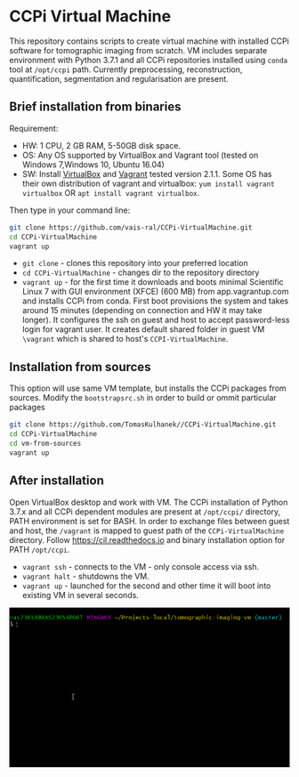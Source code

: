 # CCPi Virtual Machine
This repository contains scripts to create virtual machine with installed CCPi software for tomographic imaging from scratch. VM includes separate environment with Python 3.7.1 and all CCPi repositories installed using `conda` tool at `/opt/ccpi` path.
Currently preprocessing, reconstruction, quantification, segmentation and regularisation are present.

## Brief installation from binaries
 
Requirement: 
- HW: 1 CPU, 2 GB RAM, 5-50GB disk space.
- OS: Any OS supported by VirtualBox and Vagrant tool (tested on Windows 7,Windows 10, Ubuntu 16.04)
- SW: Install [VirtualBox](https://www.virtualbox.org/wiki/Downloads) and [Vagrant](https://www.vagrantup.com/downloads.html) tested version 2.1.1. Some OS has their own distribution of vagrant and virtualbox: `yum install vagrant virtualbox` OR `apt install vagrant virtualbox`.

Then type in your command line:

```bash
git clone https://github.com/vais-ral/CCPi-VirtualMachine.git
cd CCPi-VirtualMachine
vagrant up
```
- `git clone` - clones this repository into your preferred location 
- `cd CCPi-VirtualMachine` - changes dir to the repository directory
- `vagrant up` - for the first time it downloads and boots minimal Scientific Linux 7 with GUI environment (XFCE) (600 MB) from app.vagrantup.com and installs CCPi from conda. First boot provisions the system and takes around 15 minutes (depending on connection and HW it may take longer). It configures the ssh on guest and host to accept password-less login for vagrant user. It creates default shared folder in guest VM `\vagrant` which is shared to host's `CCPI-VirtualMachine`. 

## Installation from sources
This option will use same VM template, but installs the CCPi packages from sources. Modify the `bootstrapsrc.sh` in order to build or ommit particular packages
```bash
git clone https://github.com/TomasKulhanek//CCPi-VirtualMachine.git
cd CCPi-VirtualMachine
cd vm-from-sources
vagrant up
```

## After installation
Open VirtualBox desktop and work with VM. The CCPi installation of Python 3.7.x and all CCPi dependent modules are present at `/opt/ccpi/` directory, PATH environment is set for BASH. In order to exchange files between guest and host, the `/vagrant` is mapped to guest path of the `CCPi-VirtualMachine` directory. 
Follow https://cil.readthedocs.io and binary installation option for PATH `/opt/ccpi`.

- `vagrant ssh` - connects to the VM - only console access via ssh.
- `vagrant halt` - shutdowns the VM.
- `vagrant up` - launched for the second and other time it will boot into existing VM in several seconds.

![Vagrant up screenshot](/vagrantupscreen.gif)
